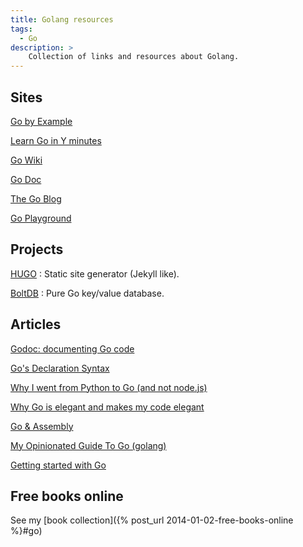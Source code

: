 ```yaml
---
title: Golang resources
tags:
  - Go
description: >
    Collection of links and resources about Golang.
---
```


## Sites

[Go by Example](https://gobyexample.com/)

[Learn Go in Y minutes](http://learnxinyminutes.com/docs/go/)

[Go Wiki](https://code.google.com/p/go-wiki/)

[Go Doc](https://godoc.org/)

[The Go Blog](http://blog.golang.org/)

[Go Playground](http://play.golang.org/)

## Projects

[HUGO](http://gohugo.io/)
: Static site generator (Jekyll like).

[BoltDB](https://github.com/boltdb)
: Pure Go key/value database.

## Articles

[Godoc: documenting Go code](http://blog.golang.org/godoc-documenting-go-code)

[Go's Declaration Syntax](http://blog.golang.org/gos-declaration-syntax)

[Why I went from Python to Go (and not node.js)](http://jordanorelli.com/post/31533769172/why-i-went-from-python-to-go-and-not-node-js)

[Why Go is elegant and makes my code elegant](https://filippo.io/why-go-is-elegant-and-makes-my-code-elegant/)

[Go & Assembly](http://www.doxsey.net/blog/go-and-assembly/)

[My Opinionated Guide To Go (golang)](http://blog.hackingthought.com/2014/05/my-opinionated-guide-to-go-golang.html)

[Getting started with Go](http://spf13.com/presentation/first-go-app/)

## Free books online

See my [book collection]({% post_url 2014-01-02-free-books-online %}#go)

